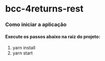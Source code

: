 # bcc-4returns-rest

### Como iniciar a aplicação

#### Execute os passos abaixo na raiz do projeto:
1. yarn install
2. yarn start
